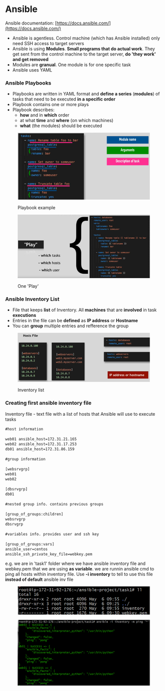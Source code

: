 # Ansible

Ansible documentation: [https://docs.ansible.com/](https://docs.ansible.com/)

* Ansible is agentless. Control machine (which has Ansible installed) only need SSH access to target servers
* Ansible is using **Modules**. **Small programs that do actual work**. They get sent from the control machine to the target server, **do 'they work' and get removed**
* Modules are **granual**. One module is for one specific task
* Ansible uses YAML

### Ansible Playbooks

* Playbooks are written in YAML format and **define a series** (**modules**) of tasks that need to be executed **in a specific order**
* Playbook contains one or more plays
* Playbook describes:
  * **how** and in **which** order
  * at what **time** and **where** (on which machines)
  * **what** (the modules) should be executed

<figure><img src=".gitbook/assets/image (10).png" alt=""><figcaption><p>Playbook example</p></figcaption></figure>

<figure><img src=".gitbook/assets/image (5).png" alt=""><figcaption><p>One 'Play'</p></figcaption></figure>

### Ansible Inventory List

* File that keeps **list** of Inventory. All **machines** that are **involved** in task **executions**
* Entries in the file can be **defined** as **IP address** or **Hostname**
* You can **group** multiple entries and refference the group

<figure><img src=".gitbook/assets/image (13).png" alt=""><figcaption><p>Inventory list</p></figcaption></figure>

### Creating first ansible inventory file

Inventory file - text file with a list of hosts that Ansible will use to execute tasks

```
#host information

web01 ansible_host=172.31.21.165
web02 ansible_host=172.31.17.253
db01 ansible_host=172.31.86.159

#group information

[websrvgrp]
web01
web02

[dbsrvgrp]
db01

#nested group info. contains previous groups

[group_of_groups:children]
websrvgrp
dbsrvgrp

#variables info. provides user and ssh key

[group_of_groups:vars]
ansible_user=centos
ansible_ssh_private_key_file=webkey.pem
```

e.g. we are in 'task1' folder where we have ansible inventory file and webkey.pem that we are using **as variable**. we are runnin ansible cmd to ping all hosts within inventory file. Use **-i inventory** to tell to use this file **instead of default** ansible inv file

<figure><img src=".gitbook/assets/image (3).png" alt=""><figcaption></figcaption></figure>

<figure><img src=".gitbook/assets/image (1).png" alt=""><figcaption></figcaption></figure>
